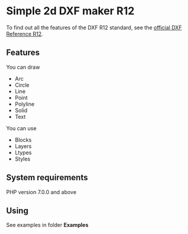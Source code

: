 # Simple 2d DXF maker R12

To find out all the features of the DXF R12 standard, see the [official DXF Reference R12](https://damassets.autodesk.net/content/dam/autodesk/www/developer-network/platform-technologies/autocad-dxf-archive/acad_r12_dxf.pdf).

## Features

You can draw
- Arc
- Circle
- Line
- Point
- Polyline
- Solid
- Text

You can use 
- Blocks
- Layers
- Ltypes
- Styles

## System requirements

PHP version 7.0.0 and above

## Using

See examples in folder **Examples**
